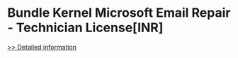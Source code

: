 # Bundle Kernel Microsoft Email Repair - Technician License[INR]
[>> Detailed information](https://secure.element5.com/esales/product.html?productid=300384851&affiliateid=200057808)